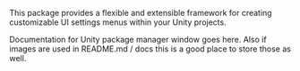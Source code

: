 This package provides a flexible and extensible framework for creating customizable UI settings menus within your Unity projects.

Documentation for Unity package manager window goes here.
Also if images are used in README.md / docs this is a good place to store those as well.

